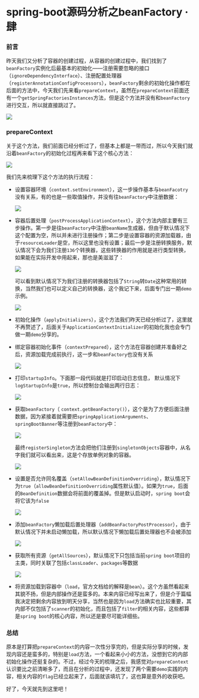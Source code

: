 # spring-boot源码分析之beanFactory · 肆

### 前言

昨天我们又分析了容器的创建过程，从容器的创建过程中，我们找到了`beanFactory`实例化后最基本的初始化——注册需要忽略的接口（`ignoreDependencyInterface`）、注册配置处理器（`registerAnnotationConfigProcessors`），`beanFactory`剩余的初始化操作都在后面的方法中，今天我们先来看`prepareContext`，虽然在`prepareContext`前面还有一个`getSpringFactoriesInstances`方法，但是这个方法并没有和`beanFactory`进行交互，所以就直接跳过了。

![](https://gitee.com/sysker/picBed/raw/master/20210907082542.png)

### prepareContext

关于这个方法，我们前面已经分析过了，但基本上都是一带而过，所以今天我们就沿着`beanFactory`的初始化过程再来看下这个核心方法：

![](https://gitee.com/sysker/picBed/raw/master/20210907083403.png)

我们先来梳理下这个方法的执行流程：

- 设置容器环境（`context.setEnvironment`），这一步操作基本与`beanFacotry`没有关系，有的也是一些取值操作，并没有往`beanFactory`中注册数据：

  ![](https://gitee.com/sysker/picBed/raw/master/20210907084306.png)

- 容器后置处理（`postProcessApplicationContext`），这个方法内部主要有三步操作。第一步是往`beanFactory`中注册`beanName`生成器，但由于默认情况下这个配置为空，所以并未进行注册操作；第二步是设置容器的资源加载器，由于`resourceLoader`是空，所以这里也没有设置；最后一步是注册转换服务，默认情况下会为我们注册`136`个转换器，这些转换器的作用就是进行类型转换，如果能在实际开发中用起来，那也是美滋滋了：

  ![](https://gitee.com/sysker/picBed/raw/master/20210907084806.png)

  可以看到默认情况下为我们注册的转换器包括了`String`转`Date`这种常用的转换，当然我们也可以定义自己的转换器，这个我记下来，后面专门出一期`demo`示例。

  ![](https://gitee.com/sysker/picBed/raw/master/images/20210907130505.png)
  
- 初始化操作（`applyInitializers`），这个方法我们昨天已经分析过了，这里就不再赘述了，后面关于`ApplicationContextInitializer`的初始化我也会专门做一期`demo`分享的。

- 绑定容器初始化事件（`contextPrepared`），这个方法在容器创建并准备好之后，资源加载完成前执行，这一步和`beanFactory`也没有关系

  ![](https://gitee.com/sysker/picBed/raw/master/images/20210907132035.png)

- 打印`startupInfo`。下面那一段代码就是打印启动日志信息， 默认情况下`logStartupInfo`是`true`，所以控制台会输出两行日志：

  ![](https://gitee.com/sysker/picBed/raw/master/images/20210907132528.png)

- 获取`beanFactory`（ `context.getBeanFactory()`），这个是为了方便后面注册数据，因为紧接着就需要把`springApplicationArguments`、`springBootBanner`等注册到`beanFactory`中：

  ![](https://gitee.com/sysker/picBed/raw/master/images/20210907132902.png)

  最终`registerSingleton`方法会把他们注册到`singletonObjects`容器中，从名字我们就可以看出来，这是个存放单例对象的容器。

  ![](https://gitee.com/sysker/picBed/raw/master/images/20210907133313.png)

- 设置是否允许同名覆盖（`setAllowBeanDefinitionOverriding`），默认情况下为`true`（`allowBeanDefinitionOverriding`属性默认值）。如果为`true`，后面的`BeanDefinition`数据会将前面的覆盖掉。但是默认启动时，`spring boot`会将它该为`false`

  ![](https://gitee.com/sysker/picBed/raw/master/images/20210907135410.png)

- 添加`beanFactory`懒加载后置处理器（`addBeanFactoryPostProcessor`），由于默认情况下并未启动懒加载，所以默认情况下懒加载后置处理器也不会被添加

  ![](https://gitee.com/sysker/picBed/raw/master/20210907205656.png)

- 获取所有资源（`getAllSources`），默认情况下只包括当前`spring boot`项目的主类，同时关联了包括`classLoader`、`packages`等数据

  ![](https://gitee.com/sysker/picBed/raw/master/20210907210316.png)

- 将资源加载到容器中（`load`，官方文档给的解释是`bean`）。这个方虽然看起来其貌不扬，但是内部操作还是蛮多的。本来内容已经写出来了，但是介于篇幅我决定把剩余内容放到明天分享，当然也是因为`load`方法确实也比较重要，其内部不仅包括了`scanner`的初始化，而且包括了`filter`的相关内容，这些都算是`spring boot`的核心内容，所以还是要尽可能详细些。


### 总结

原本是打算把`prepareContext`的内容一次性分享完的，但是实际分享的时候，发现内容还是蛮多的，特别是`load`方法，一个看起来小小的方法，没想到它的内部初始化操作还挺复杂的。不过，经过今天的梳理之后，我感觉对`prepareContext`认识要比之前清晰多了，而且在分析的过程中，还发现了两个需要`demo`实践的内容，相关内容的`flag`已经立起来了，后面就该填坑了，这也算是意外的收获吧。

好了，今天就先到这里吧！
